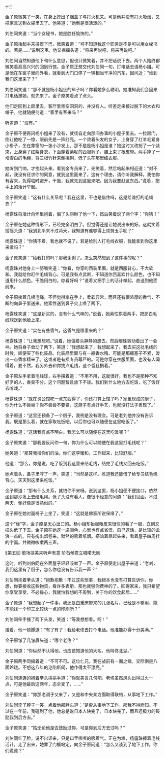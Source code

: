     十二 

   金子原微笑了一笑，在身上摸出了烟盒子与打火机来。可是他并没有打火吸烟，又把家具送到衣袋里去了。他笑道：“她倒是很活泼的。”

   刘伯同笑道：“当个女秘书，她是胜任愉快的。”

   金子原抬起手来换摸下巴，微笑着道：“可不知道我这个职务是不是可以用女秘书的。若是……”说到这甩，他又摇摇头道：“将来再说吧，将来再说吧。”

   刘伯同当然知道他下句什么意思，但也只微笑着，并不把话说下去。两个人始终都微笑着高高兴兴的回到行馆。金子原正想交代刘伯同一句，打电话去请杨小姐。可是他在车窗子里向外看，就看到大门口停了一辆相当干净的汽车，因问近：“谁到我们这里来了？”

   刘伯同笑道：“那不就是杨小姐坐的车子吗？你看她多么聪明。她准知我们会回来打电话邀她，就先来了。金子原笑着点了点头。

   他们走回到上房里去，客厅里空空洞洞的，并没有人。听差走来接过脱下的大衣和帽子，他就随便何道：“家里有客来吗？”

   听差道：“没有。”

   金子原不便再问杨小姐来了没有，就径自走向那间办事的小屋子里去。一拉房门，倒让他吃了一惊，眼前先是一阵红亮。一个烫着头发的女子，上身穿了红羊毛紧身小褂子，坐在靠窗的一张小沙发上。那不是是杨小姐是谁？她这时又改扮了一个装朿，上身穿了红紫身衣，下面穿着紫呢的西服裤子，腰上束了根皮带。两手捧了一堆雪白的毛绳，将三根竹针来倒挑剔，低了头在那里结衣服。

   她听到门响，才抬起头来。看到金专员来了，先笑着，然后站起来相迎道：“对不起，我没有征求你的同意，就到这里面来了。这有个理由，请你听我解释，我怕你有客来，免得临时避开，干脆，我就先到这里来吧。因为我要赶这东西。”说着，把手上的活计举起。

   金子原笑道：“这有什么关系呢？我在这里，不也是借住吗，这是给谁打的毛绳衣？”

   杨露珠将活计向怀里抱着，偏了头斜瞅了他一下，然后笑着说了两个字：“你猜！”

   金子原在她这种情形下，已经完全明白了。但觉得还是让她说出来的好。这就笑着摇摇头道：“我到北平来不过两天，我知道有谁够得上烦劳玉手呢？”

   杨露珠道：“你猜不着，我也就不说了。若是给别人打毛线衣服，我能拿到你这里来做吗？”

   金子原笑道：“给我打的吗？那我谢谢了。怎么突然想到了这件事的呢？”

   杨露珠对他身上一努嘴笑道：“你看，你穿的西装里面，就是西服背心，不大软和。我就给你赶件毛绳背心。可是我有点武断，不知道你西喜欢什么颜色，也不知道用什么颜色。干脆用白的，你看好吗？”说着又把手上的活计举起，直送到他面前来。

   金子原接着几根毛绳，不但觉得拿在手上，柔软异常，而且还有很浓厚的香气，不断的向鼻子里送来。他索性送到鼻子尖上唤了两下。

   杨露珠笑道：“这是新买的，没有什么气味的。”说着，她索性拱着两手，把那白毛线球送到他脸上来。

   金子原笑道：“实在有些香气，这香气是哪里来的？”

   杨露珠道：“让我想想吧。”说着，她偏着头静静的想去。然后眼珠转动着出了一会神。她将身子耸动了两下，笑道：“我想起来了，我想起来了。我去买这批毛线的时候，顺便买了些化装品。化装品里面与有一瓶香水精。可能是那瓶塞子不紧，泼出一点香水精来了。这或者是有损专员尊严的。可是你穿在衣服里面，也没有人闻得着。要不然，我另外去和你找点毛线，这个哲且搁着。”

   金子原左手拿着毛线球，右手摆着道：“不用不用，这就很好。我也不是那种不知好歹的人，香臭不分。这个问题暂且放下不谈。我们到什么地方去吃饭，吃了饭好去听戏。”

   杨露珠道：“就在炎公馆吃一点东西得了，你还打算上馆子吗？家里现成的厨子，你为什么不尝尝？你不尝尝不要紧，这厨子有点好手艺，也就没打法子表现了。”

   金子原道：“这里还预备了一个厨子，我例是没有理会。可是老刘他并没有告诉我。既是那么着，就在家取吃饭吧。以后你也可以随便在这里吃饭了。”

   杨露珠道：“这话我有点不明白。我怎么可以随便在这里吃饭呢？”

   金子原笑道：“那我要反问你一句，你为什么可以随便在我这里打毛线呢？”

   她笑道：“那算我揩你们的油，你们这李暖和，工作起来，比较舒服。”

   他道：“那么，你是说，吃了饭到我这里来结毛线，结完了毛线又回去吃饭。”

   她点着头，鼻子里哼了一声，笑道：“当然是这样。难道我还能借了给专员结毛绳背心，天天到这里来吃饭。”

   金子原道：“那有什么关系，就怕你不来呀。说到这里，杨小姐便不便接口，依然坐到那沙发上去结毛绳。低了头没有看人，像很不经意的问道：“我们见面，不过两天，倒好像是很熟似的。”

   金子原在她对面椅子上坐了，笑道：“这就是佛家所说保缘了。”

   这个“缘”字，金子原是无心出口的。杨小姐却抬起眼皮来很快的看了一服，立刻又把头低了下去。金子原在她这一递眼色，心里也有点省悟，自己这话，是比较的孟浪一点的。只有掏出烟卷来，默然的吸着纸烟。搭讪着昂起头来，看着屋子四周挂的字画。并微微咳嗽两三声。

   §第五回 歌场挟美来听声有意 阶石候君立唱喏无妨

   这时，听到刘伯同在外面屋子轻轻咳嗽了一声。金子原便走出屋子来道：“老刘，我们这里有了厨子，怎么你也没有告诉我一声？”

   刘伯同抱着拳头道：“抱歉抱歉！不过这些琐事，我根本也没有打算告诉你，你想，你要接收这些物资，看许多表册，那也就够你费神的了。回得家来，我只希望你享受享受，不必操心，我就怕我想的不周到，关于你的饮食起居……”

   金子原道：“我想起了一件事，我还是由重庆带来的几张名片，已经是不够用，能不能找一个印工比较快一点的印刷所？”

   刘伯同伸手搔了两下头发，笑道：“等我想想看。呵！”

   接着，他一顿脚道：“有了有了！我给老佟去打个电话。他准能办得十分美满。”

   金子原皱了几皱眉头道：“哪个老佟？”

   刘伯同道：“你纵然不认得他，也应该知道他的大名。他叫佟北湖。”

   金子原两手同摇着道：“不可不可。这位仁兄，我在战前有一面之缘，交际倒是八面玲珑。不想这八年的沦陷斯伺，他作得太不漂亮。”

   刘伯同连连的抱着拳头拱拱手道：“你就美言几句吧。老佟虽然风头出得过火一点，可是他最后这两年，态全变了，……”

   金子原笑道：“你那老调子又来了，又是和中央某方面取得联络，从事地下工作。”

   刘伯同歪了脖子一笑，点着他那胖头道：“是否从事地下工作，那我不得而知。不过在一年前，我碰到了他，他总是说日本人快完了，日本快完了，而且还极力的鼓励我到后方去。”

   金子原笑道：“姑无论他是否鼓励过你，可是你到后方去过吗？”

   刘伯同红了脸，说不出话来，只是口里嘶嘶的吸着气。正在为难，杨露珠捧着毛线活计，走了出来，她靠了门框站定，向金子原问道：“怎么又谈到了地下工作。你们说谁？”

